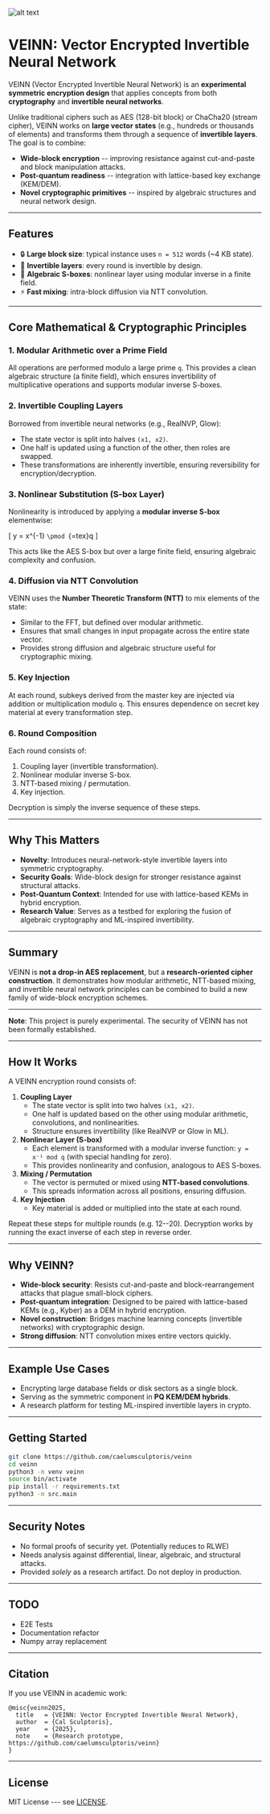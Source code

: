 ![alt text](veinn.jpg "But you have heard of me.")
# VEINN: Vector Encrypted Invertible Neural Network

VEINN (Vector Encrypted Invertible Neural Network) is an **experimental
symmetric encryption design** that applies concepts from both
**cryptography** and **invertible neural networks**.

Unlike traditional ciphers such as AES (128-bit block) or ChaCha20
(stream cipher), VEINN works on **large vector states** (e.g., hundreds
or thousands of elements) and transforms them through a sequence of
**invertible layers**. The goal is to combine:

-   **Wide-block encryption** -- improving resistance against
    cut-and-paste and block manipulation attacks.
-   **Post-quantum readiness** -- integration with lattice-based key
    exchange (KEM/DEM).
-   **Novel cryptographic primitives** -- inspired by algebraic
    structures and neural network design.

------------------------------------------------------------------------

## Features

- 🔒 **Large block size**: typical instance uses `n = 512` words (~4 KB state).
- 🔄 **Invertible layers**: every round is invertible by design.
- 🧮 **Algebraic S-boxes**: nonlinear layer using modular inverse in a finite field.
- ⚡ **Fast mixing**: intra-block diffusion via NTT convolution.

------------------------------------------------------------------------

## Core Mathematical & Cryptographic Principles

### 1. Modular Arithmetic over a Prime Field

All operations are performed modulo a large prime `q`.
This provides a clean algebraic structure (a finite field), which
ensures invertibility of multiplicative operations and supports modular
inverse S-boxes.

### 2. Invertible Coupling Layers

Borrowed from invertible neural networks (e.g., RealNVP, Glow):
- The state vector is split into halves `(x1, x2)`.
- One half is updated using a function of the other, then roles are
swapped.
- These transformations are inherently invertible, ensuring
reversibility for encryption/decryption.

### 3. Nonlinear Substitution (S-box Layer)

Nonlinearity is introduced by applying a **modular inverse S-box**
elementwise:

\[ y = x\^{-1} `\pmod `{=tex}q \]

This acts like the AES S-box but over a large finite field, ensuring
algebraic complexity and confusion.

### 4. Diffusion via NTT Convolution

VEINN uses the **Number Theoretic Transform (NTT)** to mix elements of
the state:
- Similar to the FFT, but defined over modular arithmetic.
- Ensures that small changes in input propagate across the entire state
vector.
- Provides strong diffusion and algebraic structure useful for
cryptographic mixing.

### 5. Key Injection

At each round, subkeys derived from the master key are injected via
addition or multiplication modulo `q`.
This ensures dependence on secret key material at every transformation
step.

### 6. Round Composition

Each round consists of: 
1. Coupling layer (invertible transformation).
2. Nonlinear modular inverse S-box.
3. NTT-based mixing / permutation.
4. Key injection.

Decryption is simply the inverse sequence of these steps.

------------------------------------------------------------------------

## Why This Matters

-   **Novelty**: Introduces neural-network-style invertible layers into
    symmetric cryptography.
-   **Security Goals**: Wide-block design for stronger resistance
    against structural attacks.
-   **Post-Quantum Context**: Intended for use with lattice-based KEMs
    in hybrid encryption.
-   **Research Value**: Serves as a testbed for exploring the fusion of
    algebraic cryptography and ML-inspired invertibility.

------------------------------------------------------------------------

## Summary

VEINN is **not a drop-in AES replacement**, but a **research-oriented
cipher construction**.
It demonstrates how modular arithmetic, NTT-based mixing, and invertible
neural network principles can be combined to build a new family of
wide-block encryption schemes.

------------------------------------------------------------------------

**Note**: This project is purely experimental. The security of VEINN has
not been formally established.

------------------------------------------------------------------------

## How It Works

A VEINN encryption round consists of:

1.  **Coupling Layer**
    -   The state vector is split into two halves `(x1, x2)`.
    -   One half is updated based on the other using modular arithmetic,
        convolutions, and nonlinearities.
    -   Structure ensures invertibility (like RealNVP or Glow in ML).
2.  **Nonlinear Layer (S-box)**
    -   Each element is transformed with a modular inverse function:
        `y = x⁻¹ mod q` (with special handling for zero).
    -   This provides nonlinearity and confusion, analogous to AES
        S-boxes.
3.  **Mixing / Permutation**
    -   The vector is permuted or mixed using **NTT-based
        convolutions**.
    -   This spreads information across all positions, ensuring
        diffusion.
4.  **Key Injection**
    -   Key material is added or multiplied into the state at each
        round.

Repeat these steps for multiple rounds (e.g. 12--20). Decryption works
by running the exact inverse of each step in reverse order.

------------------------------------------------------------------------

## Why VEINN?

-   **Wide-block security**: Resists cut-and-paste and
    block-rearrangement attacks that plague small-block ciphers.
-   **Post-quantum integration**: Designed to be paired with
    lattice-based KEMs (e.g., Kyber) as a DEM in hybrid encryption.
-   **Novel construction**: Bridges machine learning concepts
    (invertible networks) with cryptographic design.
-   **Strong diffusion**: NTT convolution mixes entire vectors quickly.

------------------------------------------------------------------------

## Example Use Cases

-   Encrypting large database fields or disk sectors as a single block.
-   Serving as the symmetric component in **PQ KEM/DEM hybrids**.
-   A research platform for testing ML-inspired invertible layers in
    crypto.

------------------------------------------------------------------------

## Getting Started

``` bash
git clone https://github.com/caelumsculptoris/veinn
cd veinn
python3 -m venv veinn
source bin/activate
pip install -r requirements.txt
python3 -m src.main
```
------------------------------------------------------------------------

## Security Notes

-   No formal proofs of security yet. (Potentially reduces to RLWE)
-   Needs analysis against differential, linear, algebraic, and
    structural attacks.
-   Provided *solely* as a research artifact. Do not deploy in
    production.

------------------------------------------------------------------------

## TODO

- E2E Tests
- Documentation refactor
- Numpy array replacement 

------------------------------------------------------------------------

## Citation

If you use VEINN in academic work:

    @misc{veinn2025,
      title   = {VEINN: Vector Encrypted Invertible Neural Network},
      author  = {Cal Sculptoris},
      year    = {2025},
      note    = {Research prototype, https://github.com/caelumsculptoris/veinn}
    }

------------------------------------------------------------------------

## License

MIT License --- see [LICENSE](LICENSE).
